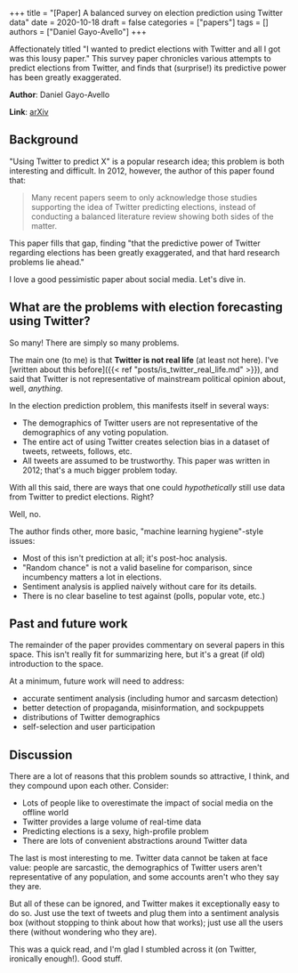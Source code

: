 +++
title = "[Paper] A balanced survey on election prediction using Twitter data"
date = 2020-10-18
draft = false
categories = ["papers"]
tags = []
authors = ["Daniel Gayo-Avello"]
+++

Affectionately titled "I wanted to predict elections with Twitter and all I got was this lousy paper."
This survey paper chronicles various attempts to predict elections from Twitter, and finds that (surprise!) its predictive power has been greatly exaggerated.


<!--more-->

**Author**: Daniel Gayo-Avello

**Link**: [arXiv](https://arxiv.org/abs/1204.6441) 

## Background
"Using Twitter to predict X" is a popular research idea; this problem is both interesting and difficult. 
In 2012, however, the author of this paper found that:

> Many recent papers seem to only acknowledge those studies supporting the idea of Twitter predicting elections, instead of conducting a balanced literature review showing both sides of the matter. 

This paper fills that gap, finding "that the predictive power of Twitter regarding elections has been greatly exaggerated, and that hard research problems lie ahead."

I love a good pessimistic paper about social media. Let's dive in.


## What are the problems with election forecasting using Twitter?
So many! There are simply so many problems.

The main one (to me) is that **Twitter is not real life** (at least not here). I've [written about this before]({{< ref "posts/is_twitter_real_life.md" >}}), and said that Twitter is not representative of mainstream political opinion about, well, *anything*.

In the election prediction problem, this manifests itself in several ways:
 * The demographics of Twitter users are not representative of the demographics of any voting population.
 * The entire act of using Twitter creates selection bias in a dataset of tweets, retweets, follows, etc.
 * All tweets are assumed to be trustworthy. This paper was written in 2012; that's a much bigger problem today.

With all this said, there are ways that one could *hypothetically* still use data from Twitter to predict elections. Right?

Well, no.

The author finds other, more basic, "machine learning hygiene"-style issues:
 * Most of this isn't prediction at all; it's post-hoc analysis.
 * "Random chance" is not a valid baseline for comparison, since incumbency matters a lot in elections.
 * Sentiment analysis is applied naively without care for its details.
 * There is no clear baseline to test against (polls, popular vote, etc.)


## Past and future work
The remainder of the paper provides commentary on several papers in this space.
This isn't really fit for summarizing here, but it's a great (if old) introduction to the space.

At a minimum, future work will need to address:
 * accurate sentiment analysis (including humor and sarcasm detection)
 * better detection of propaganda, misinformation, and sockpuppets
 * distributions of Twitter demographics
 * self-selection and user participation


## Discussion
There are a lot of reasons that this problem sounds so attractive, I think, and they compound upon each other.
Consider:
 * Lots of people like to overestimate the impact of social media on the offline world
 * Twitter provides a large volume of real-time data 
 * Predicting elections is a sexy, high-profile problem
 * There are lots of convenient abstractions around Twitter data 

The last is most interesting to me. Twitter data cannot be taken at face value: people are sarcastic, the demographics of Twitter users aren't representative of any population, and some accounts aren't who they say they are.

But all of these can be ignored, and Twitter makes it exceptionally easy to do so. Just use the text of tweets and plug them into a sentiment analysis box (without stopping to think about how that works); just use all the users there (without wondering who they are).

This was a quick read, and I'm glad I stumbled across it (on Twitter, ironically enough!). Good stuff.
